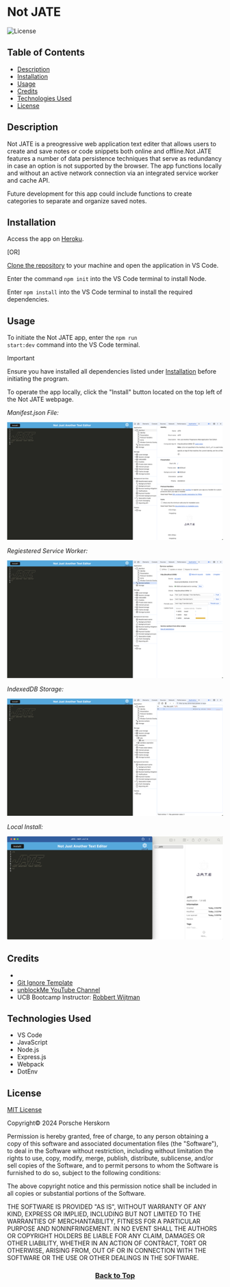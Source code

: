 # Not JATE
![License](https://img.shields.io/badge/License-MIT-9cf.svg)

## Table of Contents

* [Description](#description)
* [Installation](#installation)
* [Usage](#usage)
* [Credits](#credits)
* [Technologies Used](#technologies-used)
* [License](#license)

## Description
Not JATE is a preogressive web application text editer that allows users to create and save notes or code snippets both online and offline.Not JATE features a number of data persistence techniques that serve as redundancy in case an option is not supported by the browser. The app functions locally and without an active network connection via an integrated service worker and cache API. 

Future development for this app could include functions to create categories to separate and organize saved notes.


## Installation
Access the app on [Heroku]().

[OR]

[Clone the repository](https://github.com/eepitsporsche/not_jate) to your machine and open the application in VS Code.

Enter the command <code>npm init</code> into the VS Code terminal to install Node.

Enter <code>npm install</code> into the VS Code terminal to install the required dependencies.


## Usage
To initiate the Not JATE app, enter the <code>npm run start:dev</code> command into the VS Code terminal.

> [!IMPORTANT]
 Ensure you have installed all dependencies listed under [Installation](#installation) before initiating the program.

 To operate the app locally, click the "Install" button located on the top left of the Not JATE webpage.

*Manifest.json File:*
<p align="center"><img src="./assets/images/not_jate_manifest_demo.png" alt="Not JATE Manifest Demo"></p>

*Regiestered Service Worker:*
<p align="center"><img src="./assets/images/not_jate_service_worker_demo.png" alt="Not JATE Service Worker Demo"></p>
 
*IndexedDB Storage:*
<p align="center"><img src="./assets/images/not_jate_indexedDB_demo.png" alt="Not JATE IndexedDB Demo"></p>
 
*Local Install:*
<p align="center"><img src="./assets/images/not_jate_install_demo.png" alt="Not JATE Local Install Demo"></p>


## Credits

* 
* [Git Ignore Template](https://gist.github.com/charlwillia6/5d5339afda47744d82cf77e190c8d660)
* [unblockMe YouTube Channel](https://www.youtube.com/watch?v=b8xUnZu4etU)
* UCB Bootcamp Instructor: [Robbert Wijtman](https://github.com/Bucky24)


## Technologies Used
* VS Code
* JavaScript
* Node.js
* Express.js
* Webpack
* DotEnv


## License
<a href="https://opensource.org/licenses/MIT">MIT License</a>

Copyright© 2024 Porsche Herskorn

Permission is hereby granted, free of charge, to any person obtaining a copy of this software and associated documentation files (the "Software"), to deal in the Software without restriction, including without limitation the rights to use, copy, modify, merge, publish, distribute, sublicense, and/or sell copies of the Software, and to permit persons to whom the Software is furnished to do so, subject to the following conditions:

The above copyright notice and this permission notice shall be included in all copies or substantial portions of the Software.

THE SOFTWARE IS PROVIDED "AS IS", WITHOUT WARRANTY OF ANY KIND, EXPRESS OR IMPLIED, INCLUDING BUT NOT LIMITED TO THE WARRANTIES OF MERCHANTABILITY, FITNESS FOR A PARTICULAR PURPOSE AND NONINFRINGEMENT. IN NO EVENT SHALL THE AUTHORS OR COPYRIGHT HOLDERS BE LIABLE FOR ANY CLAIM, DAMAGES OR OTHER LIABILITY, WHETHER IN AN ACTION OF CONTRACT, TORT OR OTHERWISE, ARISING FROM, OUT OF OR IN CONNECTION WITH THE SOFTWARE OR THE USE OR OTHER DEALINGS IN THE SOFTWARE.

### <p align="center">[Back to Top](#not-jate)</p>